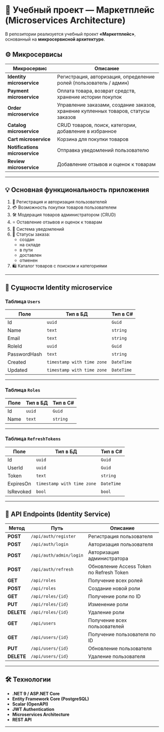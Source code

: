 # 🏪 Учебный проект — Маркетплейс (Microservices Architecture)

В репозитории реализуется учебный проект **«Маркетплейс»**, основанный на **микросервисной архитектуре**.


## ⚙️ Микросервисы

| Микросервис | Описание |
|--------------|-----------|
| **Identity microservice** | Регистрация, авторизация, определение ролей (пользователь / админ) |
| **Payment microservice** | Оплата товара, возврат средств, хранение истории покупок |
| **Order microservice** | Управление заказами, создание заказов, хранение купленных товаров, статусы заказов |
| **Catalog microservice** | CRUD товаров, поиск, категории, добавление в избранное |
| **Cart microservice** | Корзина для покупки товаров |
| **Notifications microservice** | Отправка уведомлений пользователю |
| **Review microservice** | Добавление отзывов и оценок к товарам |

---

## 💡 Основная функциональность приложения

1. 👤 Регистрация и авторизация пользователей  
2. 💳 Возможность покупки товаров пользователем  
3. 🛠️ Модерация товаров администратором (CRUD)  
4. ⭐ Оставление отзывов и оценок к товарам  
5. 🔔 Система уведомлений  
6. 🚚 Статусы заказа:  
   - создан  
   - на складе  
   - в пути  
   - доставлен  
   - отменен  
7. 🛍️ Каталог товаров с поиском и категориями  

---

## 🧩 Сущности **Identity microservice**

### Таблица `Users`

| Поле | Тип в БД | Тип в C# |
|------|-----------|----------|
| Id | `uuid` | `Guid` |
| Name | `text` | `string` |
| Email | `text` | `string` |
| RoleId | `uuid` | `Guid` |
| PasswordHash | `text` | `string` |
| Created | `timestamp with time zone` | `DateTime` |
| Updated | `timestamp with time zone` | `DateTime` |

---

### Таблица `Roles`

| Поле | Тип в БД | Тип в C# |
|------|-----------|----------|
| Id | `uuid` | `Guid` |
| Name | `text` | `string` |

---

### Таблица `RefreshTokens`

| Поле | Тип в БД | Тип в C# |
|------|-----------|----------|
| Id | `uuid` | `Guid` |
| UserId | `uuid` | `Guid` |
| Token | `text` | `string` |
| ExpiresOn | `timestamp with time zone` | `DateTime` |
| IsRevoked | `bool` | `bool` |

---

## 🔗 API Endpoints (Identity Service)

| Метод | Путь | Описание |
|--------|------|-----------|
| **POST** | `/api/auth/register` | Регистрация пользователя |
| **POST** | `/api/auth/login` | Авторизация пользователя |
| **POST** | `/api/auth/admin/login` | Авторизация администратора |
| **POST** | `/api/auth/refresh` | Обновление Access Token по Refresh Token |
| **GET** | `/api/roles` | Получение всех ролей |
| **POST** | `/api/roles` | Создание новой роли |
| **GET** | `/api/roles/{id}` | Получение роли по ID |
| **PUT** | `/api/roles/{id}` | Изменение роли |
| **DELETE** | `/api/roles/{id}` | Удаление роли |
| **GET** | `/api/users` | Получение всех пользователей |
| **GET** | `/api/users/{id}` | Получение пользователя по ID |
| **PUT** | `/api/users/{id}` | Обновление пользователя |
| **DELETE** | `/api/users/{id}` | Удаление пользователя |

---

## 🛠️ Технологии

- **.NET 9 / ASP.NET Core**
- **Entity Framework Core (PostgreSQL)**
- **Scalar (OpenAPI)**
- **JWT Authentication**
- **Microservices Architecture**
- **REST API**

---
